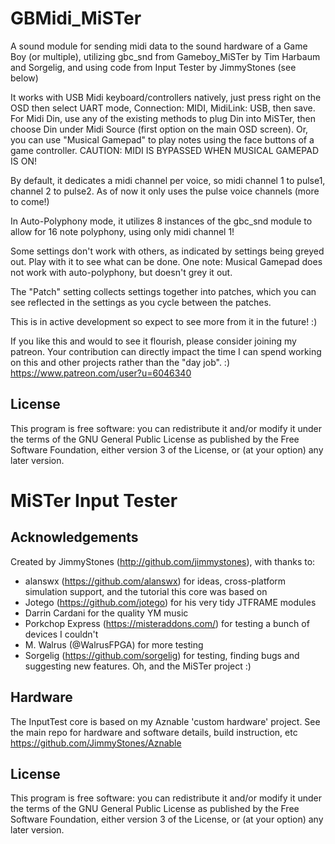 #   GBMidi_MiSTer

A sound module for sending midi data to the sound hardware of a Game Boy (or multiple), utilizing gbc_snd from Gameboy_MiSTer by Tim Harbaum and Sorgelig, and using code from Input Tester by JimmyStones (see below)

It works with USB Midi keyboard/controllers natively, just press right on the OSD then select UART mode, Connection: MIDI, MidiLink: USB, then save.
For Midi Din, use any of the existing methods to plug Din into MiSTer, then choose Din under Midi Source (first option on the main OSD screen).
Or, you can use "Musical Gamepad" to play notes using the face buttons of a game controller. CAUTION: MIDI IS BYPASSED WHEN MUSICAL GAMEPAD IS ON!

By default, it dedicates a midi channel per voice, so midi channel 1 to pulse1, channel 2 to pulse2. As of now it only uses the pulse voice channels (more to come!)

In Auto-Polyphony mode, it utilizes 8 instances of the gbc_snd module to allow for 16 note polyphony, using only midi channel 1!

Some settings don't work with others, as indicated by settings being greyed out. Play with it to see what can be done. One note: Musical Gamepad does not work with auto-polyphony, but doesn't grey it out.

The "Patch" setting collects settings together into patches, which you can see reflected in the settings as you cycle between the patches.

This is in active development so expect to see more from it in the future! :)

If you like this and would to see it flourish, please consider joining my patreon. Your contribution can directly impact the time I can spend working on this and other projects rather than the "day job". :)
https://www.patreon.com/user?u=6046340

## License
This program is free software: you can redistribute it and/or modify it under the terms of the GNU General Public License as published by the Free Software Foundation, either version 3 of the License, or (at your option) any later version.


#	MiSTer Input Tester

## Acknowledgements

Created by JimmyStones (http://github.com/jimmystones), with thanks to:
- alanswx (https://github.com/alanswx) for ideas, cross-platform simulation support, and the tutorial this core was based on
- Jotego (https://github.com/jotego) for his very tidy JTFRAME modules
- Darrin Cardani for the quality YM music
- Porkchop Express (https://misteraddons.com/) for testing a bunch of devices I couldn't
- M. Walrus (@WalrusFPGA) for more testing
- Sorgelig (https://github.com/sorgelig) for testing, finding bugs and suggesting new features.  Oh, and the MiSTer project :)

## Hardware

The InputTest core is based on my Aznable 'custom hardware' project.  See the main repo for hardware and software details, build instruction, etc 
https://github.com/JimmyStones/Aznable 

## License
This program is free software: you can redistribute it and/or modify it under the terms of the GNU General Public License as published by the Free Software Foundation, either version 3 of the License, or (at your option) any later version.
